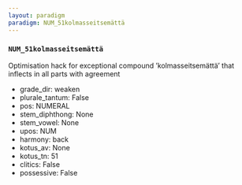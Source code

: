 ```yaml
---
layout: paradigm
paradigm: NUM_51kolmasseitsemättä
---
```

### ` NUM_51kolmasseitsemättä `

Optimisation hack for exceptional compound ’kolmasseitsemättä’ that inflects in all parts with agreement
* grade_dir: weaken
* plurale_tantum: False
* pos: NUMERAL
* stem_diphthong: None
* stem_vowel: None
* upos: NUM
* harmony: back
* kotus_av: None
* kotus_tn: 51
* clitics: False
* possessive: False
